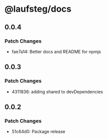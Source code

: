 # @laufsteg/docs

## 0.0.4

### Patch Changes

- fae7a14: Better docs and README for npmjs

## 0.0.3

### Patch Changes

- 4311836: adding shared to devDependencies

## 0.0.2

### Patch Changes

- 51c64d0: Package release
